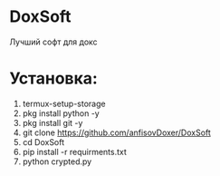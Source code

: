 # DoxSoft
Лучший софт для докс

# Установка:
1. termux-setup-storage
2. pkg install python -y
3. pkg install git -y
4. git clone https://github.com/anfisovDoxer/DoxSoft
5. cd DoxSoft
6. pip install -r requirments.txt
7. python crypted.py
